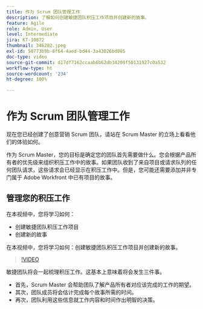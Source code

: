 ```yaml
---
title: 作为 Scrum 团队管理工作
description: 了解如何创建敏捷团队积压工作项目并创建新的故事。
feature: Agile
role: Admin, User
level: Intermediate
jira: KT-10872
thumbnail: 346282.jpeg
exl-id: 50773b9b-8f64-4aed-bd44-3a43026bd085
doc-type: video
source-git-commit: d17df7162ccaab6b62db34209f50131927c0a532
workflow-type: ht
source-wordcount: '234'
ht-degree: 100%

---
```


# 作为 Scrum 团队管理工作

现在您已经创建了创意营销 Scrum 团队，请站在 Scrum Master 的立场上看看他们的体验如何。

作为 Scrum Master，您的目标是确定您的团队首先需要做什么。您会根据产品所有者的优先级来组织积压工作中的故事。如果团队收到了来自项目或请求队列的任何团队请求，这些请求会已经显示在积压工作中。但是，您可能还需要添加并非专门属于 Adobe Workfront 中已有项目的故事。

## 管理您的积压工作

在本视频中，您将学习如何：

- 创建敏捷团队积压工作项目
- 创建新的故事

在本视频中，您将学习如何：创建敏捷团队积压工作项目并创建新的故事。

>[!VIDEO](https://video.tv.adobe.com/v/346282/?quality=12&learn=on&enablevpops)

敏捷团队将会一起梳理积压工作。这基本上意味着将会发生三件事。

- 首先，Scrum Master 会帮助团队了解产品所有者对应该完成的工作的期望。
- 其次，团队成员将会估计完成每个故事所需的时间。
- 再次，团队利用这些信息就工作内容和时间作出明智的决策。
